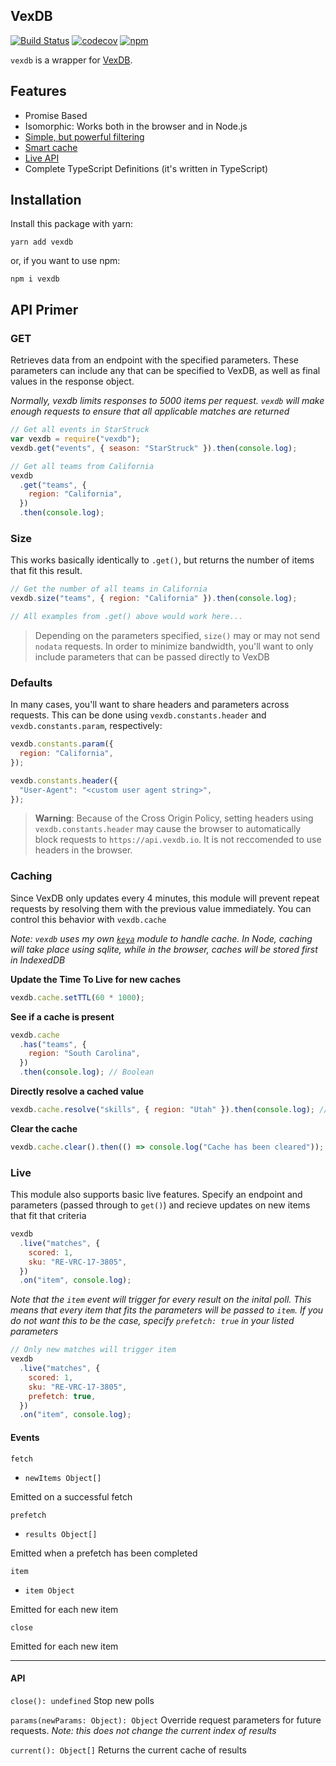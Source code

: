 ## VexDB

[![Build Status](https://travis-ci.org/MayorMonty/vexdb.svg?branch=master)](https://travis-ci.org/MayorMonty/vexdb) [![codecov](https://codecov.io/gh/MayorMonty/vexdb/branch/master/graph/badge.svg)](https://codecov.io/gh/MayorMonty/vexdb) [![npm](https://img.shields.io/npm/dm/vexdb.svg)](https://npm.im/vexdb)

`vexdb` is a wrapper for [VexDB](https://vexdb.io).

## Features

- Promise Based
- Isomorphic: Works both in the browser and in Node.js
- [Simple, but powerful filtering](#get)
- [Smart cache](#caching)
- [Live API](#live)
- Complete TypeScript Definitions (it's written in TypeScript)

## Installation

Install this package with yarn:

    yarn add vexdb

or, if you want to use npm:

    npm i vexdb

## API Primer

### GET

Retrieves data from an endpoint with the specified parameters. These parameters can include any that can be specified to VexDB, as well as final values in the response object.

_Normally, vexdb limits responses to 5000 items per request. `vexdb` will make enough requests to ensure that all applicable matches are returned_

```javascript
// Get all events in StarStruck
var vexdb = require("vexdb");
vexdb.get("events", { season: "StarStruck" }).then(console.log);

// Get all teams from California
vexdb
  .get("teams", {
    region: "California",
  })
  .then(console.log);
```

### Size

This works basically identically to `.get()`, but returns the number of items that fit this result.

```javascript
// Get the number of all teams in California
vexdb.size("teams", { region: "California" }).then(console.log);

// All examples from .get() above would work here...
```

> Depending on the parameters specified, `size()` may or may not send `nodata` requests. In order to minimize bandwidth, you'll want to only include parameters that can be passed directly to VexDB

### Defaults

In many cases, you'll want to share headers and parameters across requests. This can be done using `vexdb.constants.header` and `vexdb.constants.param`, respectively:

```javascript
vexdb.constants.param({
  region: "California",
});

vexdb.constants.header({
  "User-Agent": "<custom user agent string>",
});
```

> **Warning**: Because of the Cross Origin Policy, setting headers using `vexdb.constants.header` may cause the browser to automatically block requests to `https://api.vexdb.io`. It is not reccomended to use headers in the browser.

### Caching

Since VexDB only updates every 4 minutes, this module will prevent repeat requests by resolving them with the previous value immediately. You can control this behavior with `vexdb.cache`

_Note: `vexdb` uses my own [`keya`](https://npm.im/keya) module to handle cache. In Node, caching will take place using sqlite, while in the browser, caches will be stored first in IndexedDB_

**Update the Time To Live for new caches**

```javascript
vexdb.cache.setTTL(60 * 1000);
```

**See if a cache is present**

```javascript
vexdb.cache
  .has("teams", {
    region: "South Carolina",
  })
  .then(console.log); // Boolean
```

**Directly resolve a cached value**

```javascript
vexdb.cache.resolve("skills", { region: "Utah" }).then(console.log); // The resolved value, or undefined if the cache isn't present
```

**Clear the cache**

```javascript
vexdb.cache.clear().then(() => console.log("Cache has been cleared"));
```

### Live

This module also supports basic live features. Specify an endpoint and parameters (passed through to `get()`) and recieve updates on new items that fit that criteria

```javascript
vexdb
  .live("matches", {
    scored: 1,
    sku: "RE-VRC-17-3805",
  })
  .on("item", console.log);
```

_Note that the `item` event will trigger for every result on the inital poll. This means that every item that fits the parameters will be passed to `item`. If you do not want this to be the case, specify `prefetch: true` in your listed parameters_

```javascript
// Only new matches will trigger item
vexdb
  .live("matches", {
    scored: 1,
    sku: "RE-VRC-17-3805",
    prefetch: true,
  })
  .on("item", console.log);
```

#### Events

`fetch`

- `newItems Object[]`

Emitted on a successful fetch

`prefetch`

- `results Object[]`

Emitted when a prefetch has been completed

`item`

- `item Object`

Emitted for each new item

`close`

Emitted for each new item

---

#### API

`close(): undefined`
Stop new polls

`params(newParams: Object): Object`
Override request parameters for future requests. _Note: this does not change the current index of results_

`current(): Object[]`
Returns the current cache of results
